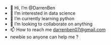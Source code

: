 - 👋 Hi, I’m @DarrenBen
- 👀 I’m interested in data science
- 🌱 I’m currently learning python
- 💞️ I’m looking to collaborate on anything
- 📫 How to reach me darrenben07@gmail.com
- newbie so anyone can help me ?
<!---
DarrenBen/DarrenBen is a ✨ special ✨ repository because its `README.md` (this file) appears on your GitHub profile.
You can click the Preview link to take a look at your changes.
--->
